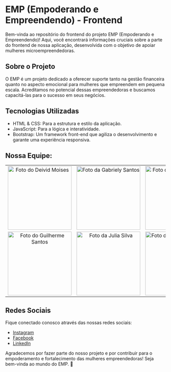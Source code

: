 # EMP (Empoderando e Empreendendo) - Frontend

Bem-vinda ao repositório do frontend do projeto EMP (Empoderando e Empreendendo)! Aqui, você encontrará informações cruciais sobre a parte do frontend de nossa aplicação, desenvolvida com o objetivo de apoiar mulheres microempreendedoras.

## Sobre o Projeto

O EMP é um projeto dedicado a oferecer suporte tanto na gestão financeira quanto no aspecto emocional para mulheres que empreendem em pequena escala. Acreditamos no potencial dessas empreendedoras e buscamos capacitá-las para o sucesso em seus negócios.

## Tecnologias Utilizadas

- HTML & CSS: Para a estrutura e estilo da aplicação.
- JavaScript: Para a lógica e interatividade.
- Bootstrap: Um framework front-end que agiliza o desenvolvimento e garante uma experiência responsiva.

<h2>Nossa Equipe:</h2>

<table>
  <tr>
    <td align="center">
      <a href="https://github.com/DeividMoises" title="Github Deivid">
        <img src="https://github.com/DemoDay-EMP/DemoDay-EMP/blob/main/Guilhermecrach%C3%A1-3.png" width="200px;" alt="Foto do Deivid Moises" /><br>
      </a>
    </td>
    <td align="center">
      <a href="https://github.com/GabrielySantos10" title="Github Gabriely">
        <img src="https://github.com/DemoDay-EMP/DemoDay-EMP/blob/main/Guilhermecrach%C3%A1-1.png" width="200px;" alt="Foto da Gabriely Santos"/><br>
      </a>
    </td>
    <td align="center">
      <a href="https://github.com/GleycePereira" title="Github Gleyce">
        <img src="https://github.com/DemoDay-EMP/DemoDay-EMP/blob/main/Guilhermecrach%C3%A1-5.png" width="200px;" alt="Foto da Gleyce Pereira"/><br>
      </a>
    </tr>
  <tr>
    </td>
     <td align="center">
      <a href="https://github.com/AlG1601" title="Github Guilherme">
        <img src="https://github.com/DemoDay-EMP/DemoDay-EMP/blob/main/Guilhermecrach%C3%A1.png" width="200px;" alt="Foto do Guilherme Santos"/><br>
      </a>
    </td>
     <td align="center">
      <a href="https://github.com/JuliaSilva75" title="Github Julia">
        <img src="https://github.com/DemoDay-EMP/DemoDay-EMP/blob/main/Guilhermecrach%C3%A1-4.png" width="200px;" alt="Foto da Julia Silva"/><br>
      </a>
    </td>
     <td align="center">
      <a href="https://github.com/NathaliaMarinsDev" title="Github Nathalia">
        <img src="https://github.com/DemoDay-EMP/DemoDay-EMP/blob/main/Guilhermecrach%C3%A1-2.png" width="200px;" alt="Foto da Nathalia Marins"/><br>
      </a>
    </td>
  </tr>
</table>

## Redes Sociais

Fique conectado conosco através das nossas redes sociais:

- [Instagram](https://www.instagram.com/emp_oficialsp/)
- [Facebook](https://www.facebook.com/people/EMP-Oficial/61554028190664/)
- [LinkedIn](https://www.linkedin.com/in/emp-oficial/)

Agradecemos por fazer parte do nosso projeto e por contribuir para o empoderamento e fortalecimento das mulheres empreendedoras! Seja bem-vinda ao mundo do EMP. 🌟
